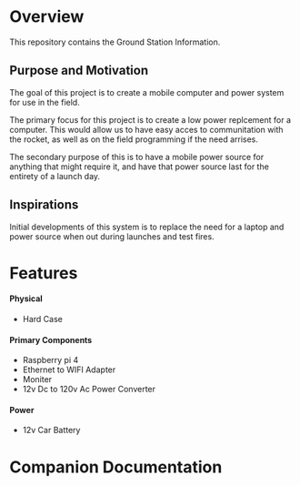 # Overview

This repository contains the Ground Station Information.

## Purpose and Motivation
The goal of this project is to create a mobile computer and power system for use in the field.

The primary focus for this project is to create a low power replcement for a computer. This would allow us to have easy acces to communitation with the rocket, as well as on the field programming if the need arrises. 

The secondary purpose of this is to have a mobile power source for anything that might require it, and have that power source last for the entirety of a launch day.

## Inspirations

Initial developments of this system is to replace the need for a laptop and power source when out during launches and test fires. 

# Features

#### Physical
* Hard Case

#### Primary Components

* Raspberry pi 4
* Ethernet to WIFI Adapter
* Moniter
* 12v Dc to 120v Ac Power Converter



#### Power

* 12v Car Battery

# Companion Documentation

